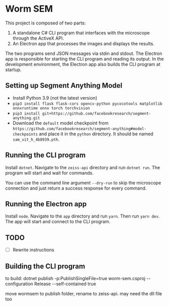 # Worm SEM

This project is composed of two parts:

1. A standalone C# CLI program that interfaces with the microscope through the ActiveX API.
2. An Electron app that processes the images and displays the results.

The two programs send JSON messages via stdin and stdout. The Electron app is responsible for starting the CLI program and reading its output. In the development environment, the Electron app also builds the CLI program at startup.

## Setting up Segment Anything Model

- Install Python 3.9 (not the latest version)
- `pip3 install flask flask-cors opencv-python pycocotools matplotlib onnxruntime onnx torch torchvision`
- `pip3 install git+https://github.com/facebookresearch/segment-anything.git`
- Download the `default` model checkpoint from `https://github.com/facebookresearch/segment-anything#model-checkpoints` and place it in the `python` directory. It should be named `sam_vit_h_4b8939.pth`.

## Running the CLI program

Install `dotnet`. Navigate to the `zeiss-api` directory and run `dotnet run`. The program will start and wait for commands.

You can use the command line argument `--dry-run` to skip the microscope connection and just return a success response for every command.

## Running the Electron app

Install `node`. Navigate to the `app` directory and run `yarn`. Then run `yarn dev`. The app will start and connect to the CLI program.

## TODO

- [ ] Rewrite instructions

## Building the CLI program

to build:
dotnet publish -p:PublishSingleFile=true worm-sem.csproj --configuration Release --self-contained true

move wormsem to publish folder, rename to zeiss-api. may need the dll file too
